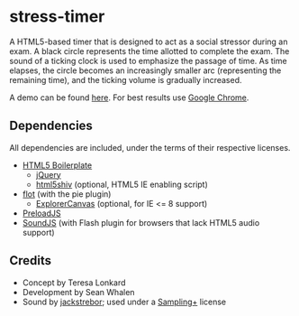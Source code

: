 stress-timer
============

A HTML5-based timer that is designed to act as a social stressor during an exam. 
A black circle represents the time allotted to complete the exam. The sound of a 
ticking clock is used to emphasize the passage of time. As time elapses, the 
circle becomes an increasingly smaller arc (representing the remaining time), and the 
ticking volume is gradually increased.

A demo can be found [here][1]. For best results use [Google Chrome][2].

Dependencies
------------

All dependencies are included, under the terms of their respective licenses.

- [HTML5 Boilerplate][3]
    - [jQuery][4]
    - [html5shiv][5] (optional, HTML5 IE enabling script)
- [flot][6] (with the pie plugin)
    - [ExplorerCanvas][7] (optional, for IE <= 8 support)
- [PreloadJS][8]
- [SoundJS][9] (with Flash plugin for browsers that lack HTML5 audio support)

Credits
-------

- Concept by Teresa Lonkard
- Development by Sean Whalen
- Sound by [jackstrebor][10]; used under a [Sampling+][11] license

[1]: http://seanthegeek.github.com/stress-timer/demo/
[2]: https://www.google.com/intl/en/chrome/browser/
[3]: http://html5boilerplate.com/
[4]: http://jquery.com/
[5]: https://code.google.com/p/html5shiv/
[6]: http://www.flotcharts.org/
[7]: http://code.google.com/p/explorercanvas/
[8]: http://www.createjs.com/#!/PreloadJS
[9]: http://www.createjs.com/#!/SoundJS
[10]: http://www.freesound.org/people/jackstrebor/sounds/34855/
[11]: http://creativecommons.org/licenses/sampling+/1.0/
